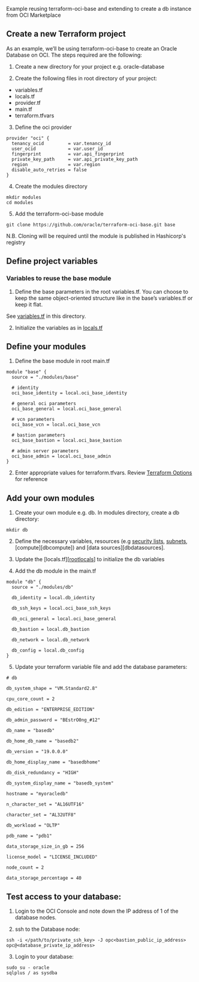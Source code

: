 [rootvariables]:https://github.com/oracle/terraform-oci-base/blob/master/examples/db/variables.tf
[rootlocals]:https://github.com/oracle/terraform-oci-base/blob/master/examples/db/locals.tf
[terraformoptions]:https://github.com/oracle/terraform-oci-base/blob/master/docs/terraformoptions.adoc
[dbvariables]:https://github.com/oracle/terraform-oci-base/blob/master/examples/db/modules/db/variables.tf
[dbvariables]:https://github.com/oracle/terraform-oci-base/blob/master/examples/db/modules/db/security.tf
[dbsubnet]:https://github.com/oracle/terraform-oci-base/blob/master/examples/db/modules/db/subnets.tf

Example reusing terraform-oci-base and extending to create a db instance from OCI Marketplace

## Create a new Terraform project

As an example, we’ll be using terraform-oci-base to create an Oracle Database on OCI. The steps required are the following:

1. Create a new directory for your project e.g. oracle-database

2. Create the following files in root directory of your project:

- variables.tf
- locals.tf
- provider.tf
- main.tf
- terraform.tfvars

3. Define the oci provider

```
provider "oci" {
  tenancy_ocid         = var.tenancy_id
  user_ocid            = var.user_id
  fingerprint          = var.api_fingerprint
  private_key_path     = var.api_private_key_path
  region               = var.region
  disable_auto_retries = false
}
```

4. Create the modules directory

```
mkdir modules
cd modules
```

5. Add the terraform-oci-base module

```
git clone https://github.com/oracle/terraform-oci-base.git base
```

N.B. Cloning will be required until the module is published in Hashicorp's registry

## Define project variables

### Variables to reuse the base module

1. Define the base parameters in the root variables.tf. You can choose to keep the same object-oriented structure like in the base’s variables.tf or keep it flat. 

See [variables.tf][rootvariables] in this directory.

2. Initialize the variables as in [locals.tf][rootlocals]

## Define your modules

1. Define the base module in root main.tf

```
module "base" {
  source = "./modules/base"

  # identity
  oci_base_identity = local.oci_base_identity

  # general oci parameters
  oci_base_general = local.oci_base_general

  # vcn parameters
  oci_base_vcn = local.oci_base_vcn

  # bastion parameters
  oci_base_bastion = local.oci_base_bastion

  # admin server parameters
  oci_base_admin = local.oci_base_admin
}
```

2. Enter appropriate values for terraform.tfvars. Review [Terraform Options][terraformoptions] for reference

## Add your own modules

1. Create your own module e.g. db. In modules directory, create a db directory:

```
mkdir db
```

2. Define the necessary variables, resources (e.g [security lists][dbvariables], [subnets][dbsubnet], [compute][dbcompute]) and [data sources][dbdatasources].

3. Update the [locals.tf][[rootlocals]] to initialize the db variables

4. Add the db module in the main.tf

```
module "db" {
  source = "./modules/db"

  db_identity = local.db_identity

  db_ssh_keys = local.oci_base_ssh_keys

  db_oci_general = local.oci_base_general

  db_bastion = local.db_bastion

  db_network = local.db_network

  db_config = local.db_config
}
```

5. Update your terraform variable file and add the database parameters:

```
# db

db_system_shape = "VM.Standard2.8"

cpu_core_count = 2

db_edition = "ENTERPRISE_EDITION"

db_admin_password = "BEstrO0ng_#12"

db_name = "basedb"

db_home_db_name = "basedb2"

db_version = "19.0.0.0"

db_home_display_name = "basedbhome"

db_disk_redundancy = "HIGH"

db_system_display_name = "basedb_system"

hostname = "myoracledb"

n_character_set = "AL16UTF16"

character_set = "AL32UTF8"

db_workload = "OLTP"

pdb_name = "pdb1"

data_storage_size_in_gb = 256

license_model = "LICENSE_INCLUDED"

node_count = 2

data_storage_percentage = 40
```

## Test access to your database:

1. Login to the OCI Console and note down the IP address of 1 of the database nodes.

2. ssh to the Database node:

```
ssh -i </path/to/private_ssh_key> -J opc<bastion_public_ip_address> opc@<database_private_ip_address>
```

3. Login to your database:

```
sudo su - oracle
sqlplus / as sysdba
```
